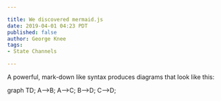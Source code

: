 ```yaml
---

title: We discovered mermaid.js
date: 2019-04-01 04:23 PDT
published: false
author: George Knee
tags: 
- State Channels

---
```



A powerful, mark-down like syntax produces diagrams that look like this:

<div class="mermaid text-center">
graph TD;
    A-->B;
    A-->C;
    B-->D;
    C-->D;
</div>
